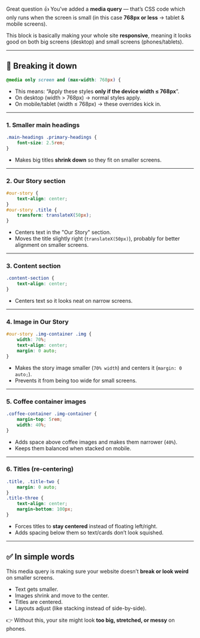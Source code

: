 Great question 👍 You’ve added a **media query** — that’s CSS code which only runs when the screen is small (in this case **768px or less** → tablet & mobile screens).

This block is basically making your whole site **responsive**, meaning it looks good on both big screens (desktop) and small screens (phones/tablets).

---

## 🔹 Breaking it down

```css
@media only screen and (max-width: 768px) {
```

* This means: “Apply these styles **only if the device width ≤ 768px**”.
* On desktop (width > 768px) → normal styles apply.
* On mobile/tablet (width ≤ 768px) → these overrides kick in.

---

### 1. Smaller main headings

```css
.main-headings .primary-headings {
    font-size: 2.5rem;
}
```

* Makes big titles **shrink down** so they fit on smaller screens.

---

### 2. Our Story section

```css
#our-story {
    text-align: center;
}
#our-story .title {
    transform: translateX(50px);
}
```

* Centers text in the "Our Story" section.
* Moves the title slightly right (`translateX(50px)`), probably for better alignment on smaller screens.

---

### 3. Content section

```css
.content-section {
    text-align: center;
}
```

* Centers text so it looks neat on narrow screens.

---

### 4. Image in Our Story

```css
#our-story .img-container .img {
    width: 70%;
    text-align: center;
    margin: 0 auto;
}
```

* Makes the story image smaller (`70% width`) and centers it (`margin: 0 auto;`).
* Prevents it from being too wide for small screens.

---

### 5. Coffee container images

```css
.coffee-container .img-container {
    margin-top: 5rem;
    width: 40%;
}
```

* Adds space above coffee images and makes them narrower (`40%`).
* Keeps them balanced when stacked on mobile.

---

### 6. Titles (re-centering)

```css
.title, .title-two {
    margin: 0 auto;
}
.title-three {
    text-align: center;
    margin-bottom: 100px;
}
```

* Forces titles to **stay centered** instead of floating left/right.
* Adds spacing below them so text/cards don’t look squished.

---

## ✅ In simple words

This media query is making sure your website doesn’t **break or look weird** on smaller screens.

* Text gets smaller.
* Images shrink and move to the center.
* Titles are centered.
* Layouts adjust (like stacking instead of side-by-side).

👉 Without this, your site might look **too big, stretched, or messy** on phones.
